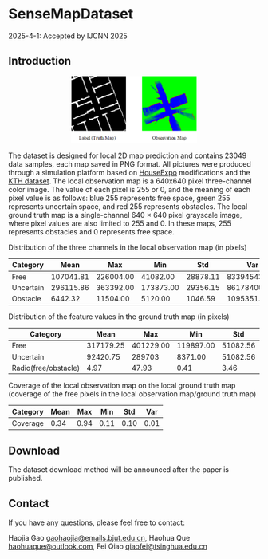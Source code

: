 # SenseMapDataset
2025-4-1: Accepted by IJCNN 2025
## Introduction

<div align="center">
    <img src="figs/fig_1.png" width = 50% >
</div>

The dataset is designed for local 2D map prediction and contains 23049 data samples, each map saved in PNG format. All pictures were produced through a simulation platform based on [HouseExpo](https://github.com/TeaganLi/HouseExpo) modifications and the [KTH dataset](http://www.csc.kth.se/~aydemir/KTH_CampusValhallavagen_Floorplan_Dataset.tar.bz2). The local observation map is a 640x640 pixel three-channel color image. The value of each pixel is 255 or 0, and the meaning of each pixel value is as follows: blue 255 represents free space, green 255 represents uncertain space, and red 255 represents obstacles. The local ground truth map is a single-channel 640 × 640 pixel grayscale image, where pixel values are also limited to 255 and 0. In these maps, 255 represents obstacles and 0 represents free space.

Distribution of the three channels in the local observation map (in pixels)

| Category |  Mean  |  Max  |  Min  |  Std  |  Var  |
| -------- | ------ | ----- | ----- | ----- | ----- |
| Free     | 107041.81 | 226004.00 | 41082.00 | 28878.11 | 833945433.75 |
| Uncertain | 296115.86 | 363392.00 | 173873.00 | 29356.15 | 861784000.00 |
| Obstacle | 6442.32 | 11504.00 | 5120.00 | 1046.59 | 1095351.46 |

Distribution of the feature values in the ground truth map (in pixels)

| Category |  Mean  |  Max  |  Min  |  Std  |  Var  |
| -------- | ------ | ----- | ----- | ----- | ----- |
| Free     | 317179.25 | 401229.00 | 119897.00 | 51082.56 | 2609427612.08 |
| Uncertain | 92420.75 | 289703 | 8371.00 | 51082.56 | 2609427612.08 |
| Radio(free/obstacle) | 4.97 | 47.93 | 0.41 | 3.46 | 11.98 |

Coverage of the local observation map on the local ground truth map (coverage of the free pixels in the local observation map/ground truth map)

| Category |  Mean  |  Max  |  Min  |  Std  |  Var  |
| -------- | ------ | ----- | ----- | ----- | ----- |
| Coverage | 0.34 | 0.94 | 0.11 | 0.10 | 0.01|

## Download
The dataset download method will be announced after the paper is published.

## Contact
If you have any questions, please feel free to contact: 

Haojia Gao [gaohaojia@emails.bjut.edu.cn](mailto:gaohaojia@emails.bjut.edu.cn), Haohua Que [haohuaque@outlook.com](mailto:haohuaque@outlook.com), Fei Qiao [qiaofei@tsinghua.edu.cn](mailto:qiaofei@tsinghua.edu.cn)